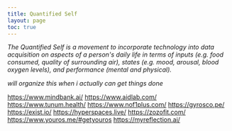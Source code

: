 ```yaml
---
title: Quantified Self
layout: page
toc: true
---
```


*The Quantified Self is a movement to incorporate technology into data acquisition on aspects of a person's daily life in terms of inputs (e.g. food consumed, quality of surrounding air), states (e.g. mood, arousal, blood oxygen levels), and performance (mental and physical).*

*will organize this when i actually can get things done*

https://www.mindbank.ai/
https://www.aidlab.com/
https://www.tunum.health/
https://www.nof1plus.com/
https://gyrosco.pe/
https://exist.io/
https://hyperspaces.live/
https://zozofit.com/
https://www.youros.me/#getyouros
https://myreflection.ai/